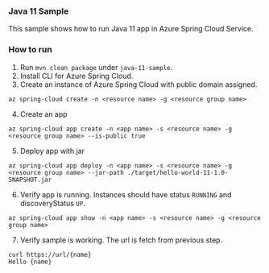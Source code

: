 ### Java 11 Sample

This sample shows how to run Java 11 app in Azure Spring Cloud Service.

### How to run 

1. Run `mvn clean package` under `java-11-sample`.
2. Install CLI for Azure Spring Cloud.
3. Create an instance of Azure Spring Cloud with public domain assigned.
```
az spring-cloud create -n <resource name> -g <resource group name>
```
4. Create an app
```
az spring-cloud app create -n <app name> -s <resource name> -g <resource group name> --is-public true 
```
5. Deploy app with jar
```
az spring-cloud app deploy -n <app name> -s <resource name> -g <resource group name> --jar-path ./target/hello-world-11-1.0-SNAPSHOT.jar
```
6. Verify app is running. Instances should have status `RUNNING` and discoveryStatus `UP`. 
```
az spring-cloud app show -n <app name> -s <resource name> -g <resource group name>
```
7. Verify sample is working. The url is fetch from previous step. 
```
curl https://url/{name}
Hello {name}
```
